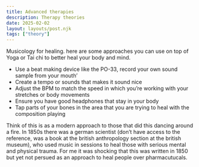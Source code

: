 ```yaml
---
title: Advanced therapies
description: Therapy theories
date: 2025-02-02
layout: layouts/post.njk
tags: ["theory"]
---
```


Musicology for healing. here are some approaches you can use on top of Yoga or Tai chi to better heal your body and mind.

- Use a beat making device like the PO-33, record your own sound sample from your mouth’
- Create a tempo or sounds that makes it sound nice
- Adjust the BPM to match the speed in which you’re working with your stretches or body movements
- Ensure you have good headphones that stay in your body
- Tap parts of your bones in the area that you are trying to heal with the composition playing

Think of this is as a modern approach to those that did this dancing around a fire. In 1850s there was a german scientist (don’t have access to the reference, was a book at the british anthropology section at the british museum), who used music in sessions to heal those with serious mental and physical trauma. For me it was shocking that this was written in 1850 but yet not persued as an approach to heal people over pharmacutucals. 
